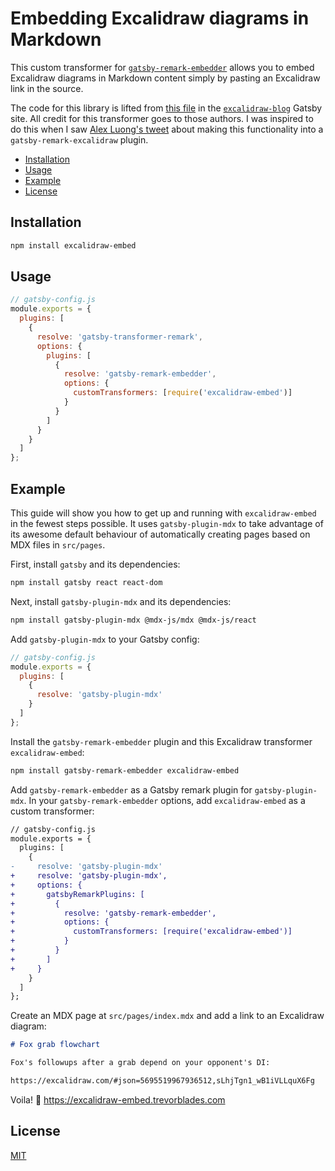 # Embedding Excalidraw diagrams in Markdown

This custom transformer for [`gatsby-remark-embedder`](https://github.com/MichaelDeBoey/gatsby-remark-embedder) allows you to embed Excalidraw diagrams in Markdown content simply by pasting an Excalidraw link in the source.

The code for this library is lifted from [this file](https://github.com/excalidraw/excalidraw-blog/blob/master/src/excalidraw-embed/index.js) in the [`excalidraw-blog`](https://github.com/excalidraw/excalidraw-blog) Gatsby site. All credit for this transformer goes to those authors. I was inspired to do this when I saw [Alex Luong's tweet](https://twitter.com/alex__luong/status/1257909443112497153) about making this functionality into a `gatsby-remark-excalidraw` plugin.

- [Installation](#installation)
- [Usage](#usage)
- [Example](#example)
- [License](#license)

## Installation

```bash
npm install excalidraw-embed
```

## Usage

```js
// gatsby-config.js
module.exports = {
  plugins: [
    {
      resolve: 'gatsby-transformer-remark',
      options: {
        plugins: [
          {
            resolve: 'gatsby-remark-embedder',
            options: {
              customTransformers: [require('excalidraw-embed')]
            }
          }
        ]
      }
    }
  ]
};
```

## Example

This guide will show you how to get up and running with `excalidraw-embed` in the fewest steps possible. It uses `gatsby-plugin-mdx` to take advantage of its awesome default behaviour of automatically creating pages based on MDX files in `src/pages`.

First, install `gatsby` and its dependencies:

```bash
npm install gatsby react react-dom
```

Next, install `gatsby-plugin-mdx` and its dependencies:

```bash
npm install gatsby-plugin-mdx @mdx-js/mdx @mdx-js/react
```

Add `gatsby-plugin-mdx` to your Gatsby config:

```js
// gatsby-config.js
module.exports = {
  plugins: [
    {
      resolve: 'gatsby-plugin-mdx'
    }
  ]
};
```

Install the `gatsby-remark-embedder` plugin and this Excalidraw transformer `excalidraw-embed`:

```bash
npm install gatsby-remark-embedder excalidraw-embed
```

Add `gatsby-remark-embedder` as a Gatsby remark plugin for `gatsby-plugin-mdx`. In your `gatsby-remark-embedder` options, add `excalidraw-embed` as a custom transformer:

```diff
// gatsby-config.js
module.exports = {
  plugins: [
    {
-     resolve: 'gatsby-plugin-mdx'
+     resolve: 'gatsby-plugin-mdx',
+     options: {
+       gatsbyRemarkPlugins: [
+         {
+           resolve: 'gatsby-remark-embedder',
+           options: {
+             customTransformers: [require('excalidraw-embed')]
+           }
+         }
+       ]
+     }
    }
  ]
};
```

Create an MDX page at `src/pages/index.mdx` and add a link to an Excalidraw diagram:

```markdown
# Fox grab flowchart

Fox's followups after a grab depend on your opponent's DI:

https://excalidraw.com/#json=5695519967936512,sLhjTgn1_wB1iVLLquX6Fg
```

Voila! 🎉 https://excalidraw-embed.trevorblades.com

## License

[MIT](./LICENSE)
